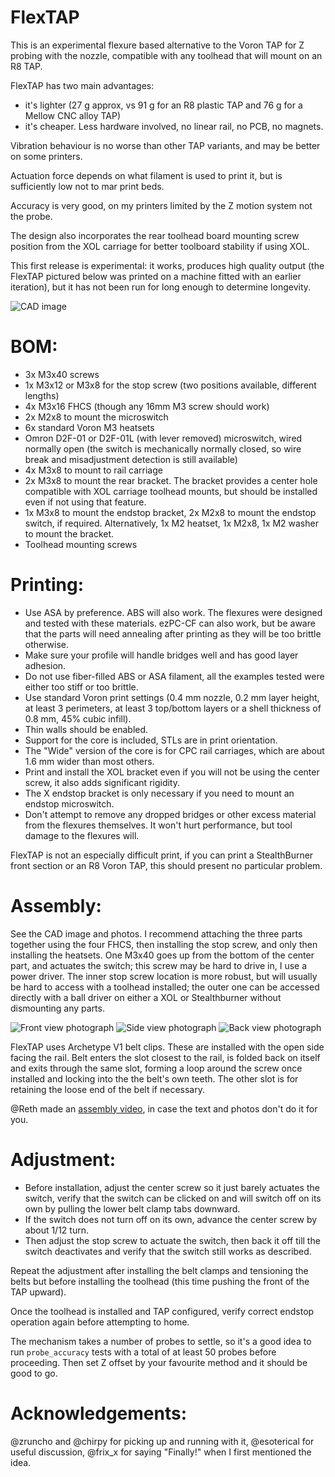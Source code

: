 # FlexTAP

This is an experimental flexure based alternative to the Voron TAP for Z probing with the nozzle, compatible with any toolhead that will mount on an R8 TAP.

FlexTAP has two main advantages:
* it's lighter (27 g approx, vs 91 g for an R8 plastic TAP and 76 g for a Mellow CNC alloy TAP)
* it's cheaper. Less hardware involved, no linear rail, no PCB, no magnets.

Vibration behaviour is no worse than other TAP variants, and may be better on some printers.

Actuation force depends on what filament is used to print it, but is sufficiently low not to mar print beds.

Accuracy is very good, on my printers limited by the Z motion system not the probe.

The design also incorporates the rear toolhead board mounting screw position from the XOL carriage for better toolboard stability if using XOL.

This first release is experimental: it works, produces high quality output (the FlexTAP pictured below was printed on a machine fitted with an earlier iteration), but it has not been run for long enough to determine longevity.

![CAD image](Images/FlexTap.png)

# BOM:

* 3x M3x40 screws
* 1x M3x12 or M3x8 for the stop screw (two positions available, different lengths)
* 4x M3x16 FHCS (though any 16mm M3 screw should work)
* 2x M2x8 to mount the microswitch
* 6x standard Voron M3 heatsets
* Omron D2F-01 or D2F-01L (with lever removed) microswitch, wired normally open (the switch is mechanically normally closed, so wire break and misadjustment detection is still available)
* 4x M3x8 to mount to rail carriage
* 2x M3x8 to mount the rear bracket. The bracket provides a center hole compatible with XOL carriage toolhead mounts, but should be installed even if not using that feature.
* 1x M3x8 to mount the endstop bracket, 2x M2x8 to mount the endstop switch, if required. Alternatively, 1x M2 heatset, 1x M2x8, 1x M2 washer to mount the bracket.
* Toolhead mounting screws

# Printing:

* Use ASA by preference. ABS will also work. The flexures were designed and tested with these materials. ezPC-CF can also work, but be aware that the parts will need annealing after printing as they will be too brittle otherwise.
* Make sure your profile will handle bridges well and has good layer adhesion.
* Do not use fiber-filled ABS or ASA filament, all the examples tested were either too stiff or too brittle.
* Use standard Voron print settings (0.4 mm nozzle, 0.2 mm layer height, at least 3 perimeters, at least 3 top/bottom layers or a shell thickness of 0.8 mm, 45% cubic infill).
* Thin walls should be enabled.
* Support for the core is included, STLs are in print orientation.
* The "Wide" version of the core is for CPC rail carriages, which are about 1.6 mm wider than most others.
* Print and install the XOL bracket even if you will not be using the center screw, it also adds significant rigidity.
* The X endstop bracket is only necessary if you need to mount an endstop microswitch.
* Don't attempt to remove any dropped bridges or other excess material from the flexures themselves. It won't hurt performance, but tool damage to the flexures will.

FlexTAP is not an especially difficult print, if you can print a StealthBurner front section or an R8 Voron TAP, this should present no particular problem.

# Assembly:

See the CAD image and photos. I recommend attaching the three parts together using the four FHCS, then installing the stop screw, and only then installing the heatsets. One M3x40 goes up from the bottom of the center part, and actuates the switch; this screw may be hard to drive in, I use a power driver. The inner stop screw location is more robust, but will usually be hard to access with a toolhead installed; the outer one can be accessed directly with a ball driver on either a XOL or Stealthburner without dismounting any parts.

![Front view photograph](Images/front.jpg)
![Side view photograph](Images/side.jpg)
![Back view photograph](Images/back.jpg)

FlexTAP uses Archetype V1 belt clips. These are installed with the open side facing the rail. Belt enters the slot closest to the rail, is folded back on itself and exits through the same slot, forming a loop around the screw once installed and locking into the the belt's own teeth. The other slot is for retaining the loose end of the belt if necessary.

@Reth made an [assembly video](https://www.youtube.com/watch?v=gPwkQMZwbeQ), in case the text and photos don't do it for you.

# Adjustment:

* Before installation, adjust the center screw so it just barely actuates the switch, verify that the switch can be clicked on and will switch off on its own by pulling the lower belt clamp tabs downward.
* If the switch does not turn off on its own, advance the center screw by about 1/12 turn.
* Then adjust the stop screw to actuate the switch, then back it off till the switch deactivates and verify that the switch still works as described.

Repeat the adjustment after installing the belt clamps and tensioning the belts but before installing the toolhead (this time pushing the front of the TAP upward).

Once the toolhead is installed and TAP configured, verify correct endstop operation again before attempting to home.

The mechanism takes a number of probes to settle, so it's a good idea to run `probe_accuracy` tests with a total of at least 50 probes before proceeding. Then set Z offset by your favourite method and it should be good to go.

# Acknowledgements:

@zruncho and @chirpy for picking up and running with it, @esoterical for useful discussion, @frix_x for saying "Finally!" when I first mentioned the idea.
